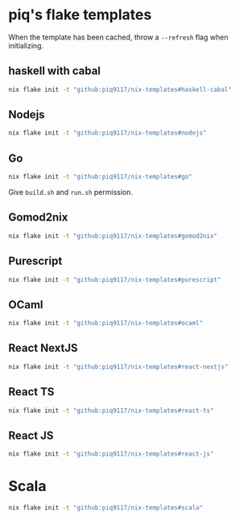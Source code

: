 # piq's flake templates
When the template has been cached, throw a `--refresh` flag when initializing.

## haskell with cabal

``` sh
nix flake init -t "github:piq9117/nix-templates#haskell-cabal"
```


## Nodejs

``` sh
nix flake init -t "github:piq9117/nix-templates#nodejs"
```

## Go

``` sh
nix flake init -t "github:piq9117/nix-templates#go"
```
Give `build.sh` and `run.sh` permission.

## Gomod2nix
```sh
nix flake init -t "github:piq9117/nix-templates#gomod2nix"
```


## Purescript

``` sh
nix flake init -t "github:piq9117/nix-templates#purescript"
```

## OCaml

``` sh
nix flake init -t "github:piq9117/nix-templates#ocaml"
```

## React NextJS
``` sh
nix flake init -t "github:piq9117/nix-templates#react-nextjs"
```

## React TS
``` sh
nix flake init -t "github:piq9117/nix-templates#react-ts"
```

## React JS
``` sh
nix flake init -t "github:piq9117/nix-templates#react-js"
```

# Scala
```sh
nix flake init -t "github:piq9117/nix-templates#scala"
```
